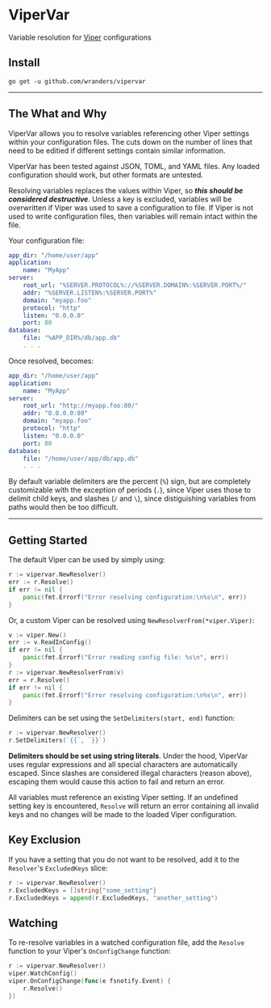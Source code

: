 # ViperVar

Variable resolution for [Viper](https://github.com/spf13/viper) configurations

## Install

```shell
go get -u github.com/wranders/vipervar
```

---

## The What and Why

ViperVar allows you to resolve variables referencing other Viper settings within your configuration files. The cuts down on the number of lines that need to be editied if different settings contain similar information.

ViperVar has been tested against JSON, TOML, and YAML files. Any loaded configuration should work, but other formats are untested.

Resolving variables replaces the values within Viper, so ***this should be considered destructive***. Unless a key is excluded, variables will be overwritten if Viper was used to save a configuration to file. If Viper is not used to write configuration files, then variables will remain intact within the file.

Your configuration file:

```yaml
app_dir: "/home/user/app"
application:
    name: "MyApp"
server:
    root_url: "%SERVER.PROTOCOL%://%SERVER.DOMAIN%:%SERVER.PORT%/"
    addr: "%SERVER.LISTEN%:%SERVER.PORT%"
    domain: "myapp.foo"
    protocol: "http"
    listen: "0.0.0.0"
    port: 80
database:
    file: "%APP_DIR%/db/app.db"
    . . .
```

Once resolved, becomes:

```yaml
app_dir: "/home/user/app"
application:
    name: "MyApp"
server:
    root_url: "http://myapp.foo:80/"
    addr: "0.0.0.0:80"
    domain: "myapp.foo"
    protocol: "http"
    listen: "0.0.0.0"
    port: 80
database:
    file: "/home/user/app/db/app.db"
    . . .
```

By default variable delimiters are the percent (`%`) sign, but are completely customizable with the exception of periods (`.`), since Viper uses those to delimit child keys, and slashes (`/` and `\`), since distiguishing variables from paths would then be too difficult.

---

## Getting Started

The default Viper can be used by simply using:

```go
r := vipervar.NewResolver()
err := r.Resolve()
if err != nil {
    panic(fmt.Errorf("Error resolving configuration:\n%s\n", err))
}
```

Or, a custom Viper can be resolved using `NewResolverFrom(*viper.Viper)`:

```go
v := viper.New()
err := v.ReadInConfig()
if err != nil {
    panic(fmt.Errorf("Error reading config file: %s\n", err))
}
r := vipervar.NewResolverFrom(v)
err = r.Resolve()
if err != nil {
    panic(fmt.Errorf("Error resolving configuration:\n%s\n", err))
}
```

Delimiters can be set using the `SetDelimiters(start, end)` function:

```go
r := vipervar.NewResolver()
r.SetDelimiters(`{{`, `}}`)
```

**Delimiters should be set using string literals**. Under the hood, ViperVar uses regular expressions and all special characters are automatically escaped. Since slashes are considered illegal characters (reason above), escaping them would cause this action to fail and return an error.

All variables must reference an existing Viper setting. If an undefined setting key is encountered, `Resolve` will return an error containing all invalid keys and no changes will be made to the loaded Viper configuration.

## Key Exclusion

If you have a setting that you do not want to be resolved, add it to the `Resolver`'s `ExcludedKeys` slice:

```go
r := vipervar.NewResolver()
r.ExcludedKeys = []string{"some_setting"}
r.ExcludedKeys = append(r.ExcludedKeys, "another_setting")
```

## Watching

To re-resolve variables in a watched configuration file, add the `Resolve` function to your Viper's `OnConfigChange` function:

```go
r := vipervar.NewResolver()
viper.WatchConfig()
viper.OnConfigChange(func(e fsnotify.Event) {
    r.Resolve()
})
```
